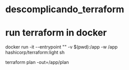 # descomplicando_terraform

# run terraform in docker
docker run -it --entrypoint "" -v $(pwd):/app -w /app hashicorp/terraform:light sh

terraform plan -out=/app/plan